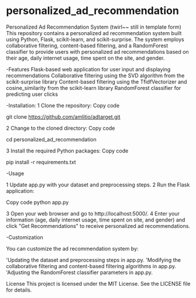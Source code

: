 # personalized_ad_recommendation

Personalized Ad Recommendation System  (twirl~~ still in template form)
This repository contains a personalized ad recommendation system built using Python, Flask, scikit-learn, and scikit-surprise. The system employs collaborative filtering, content-based filtering, and a RandomForest classifier to provide users with personalized ad recommendations based on their age, daily internet usage, time spent on the site, and gender.

-Features
Flask-based web application for user input and displaying recommendations
Collaborative filtering using the SVD algorithm from the scikit-surprise library
Content-based filtering using the TfidfVectorizer and cosine_similarity from the scikit-learn library
RandomForest classifier for predicting user clicks

-Installation:
1 Clone the repository:
Copy code

git clone https://github.com/amlitio/adtarget.git


2 Change to the cloned directory:
Copy code

cd personalized_ad_recommendation


3 Install the required Python packages:
Copy code

pip install -r requirements.txt



-Usage

1 Update app.py with your dataset and preprocessing steps.
2 Run the Flask application:

Copy code
python app.py


3 Open your web browser and go to http://localhost:5000/.
4 Enter your information (age, daily internet usage, time spent on site, and gender) and click "Get Recommendations" to receive personalized ad recommendations.


-Customization

You can customize the ad recommendation system by:

'Updating the dataset and preprocessing steps in app.py.
'Modifying the collaborative filtering and content-based filtering algorithms in app.py.
'Adjusting the RandomForest classifier parameters in app.py.


License
This project is licensed under the MIT License. See the LICENSE file for details.
